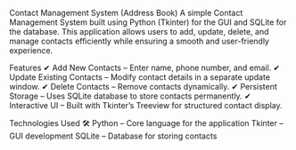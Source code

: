 Contact Management System (Address Book) 
A simple Contact Management System built using Python (Tkinter) for the GUI and SQLite for the database. 
This application allows users to add, update, delete, and manage contacts efficiently while ensuring a smooth and user-friendly experience.

Features
✔ Add New Contacts – Enter name, phone number, and email.
✔ Update Existing Contacts – Modify contact details in a separate update window.
✔ Delete Contacts – Remove contacts dynamically.
✔ Persistent Storage – Uses SQLite database to store contacts permanently.
✔ Interactive UI – Built with Tkinter’s Treeview for structured contact display.

Technologies Used 🛠️
Python – Core language for the application
Tkinter – GUI development
SQLite – Database for storing contacts


